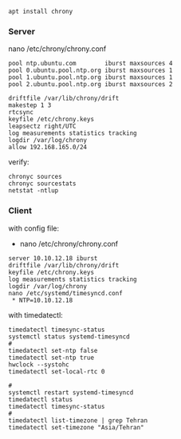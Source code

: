 
```
apt install chrony
```

### Server
nano /etc/chrony/chrony.conf
```
pool ntp.ubuntu.com        iburst maxsources 4
pool 0.ubuntu.pool.ntp.org iburst maxsources 1
pool 1.ubuntu.pool.ntp.org iburst maxsources 1
pool 2.ubuntu.pool.ntp.org iburst maxsources 2

driftfile /var/lib/chrony/drift
makestep 1 3
rtcsync
keyfile /etc/chrony.keys
leapsectz right/UTC
log measurements statistics tracking
logdir /var/log/chrony
allow 192.168.165.0/24
```

verify:
```
chronyc sources
chronyc sourcestats
netstat -ntlup 
```

 ### Client 
with config file:
 * nano /etc/chrony/chrony.conf
```
server 10.10.12.18 iburst
driftfile /var/lib/chrony/drift
keyfile /etc/chrony.keys
log measurements statistics tracking
logdir /var/log/chrony
nano /etc/systemd/timesyncd.conf
 * NTP=10.10.12.18
 ```
with timedatectl:
```
timedatectl timesync-status
systemctl status systemd-timesyncd
#
timedatectl set-ntp false
timedatectl set-ntp true
hwclock --systohc
timedatectl set-local-rtc 0

# 
systemctl restart systemd-timesyncd
timedatectl status
timedatectl timesync-status
# 
timedatectl list-timezone | grep Tehran
timedatectl set-timezone "Asia/Tehran"
```



 



